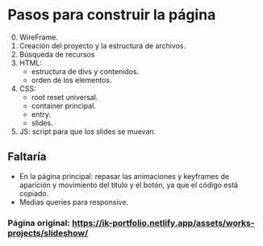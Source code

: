 # Pasos para construir la página

0. WireFrame.
1. Creación del proyecto y la estructura de archivos.
2. Búsqueda de recursos
3. HTML:
   - estructura de divs y contenidos.
   - orden de los elementos.
4. CSS:
   - root reset universal.
   - container principal.
   - entry.
   - slides.
5. JS: script para que los slides se muevan.

## Faltaría

- En la página principal: repasar las animaciones y keyframes de aparición y movimiento del título y el botón, ya que el código está copiado.
- Medias queries para responsive.
  
### Página original: https://ik-portfolio.netlify.app/assets/works-projects/slideshow/ 